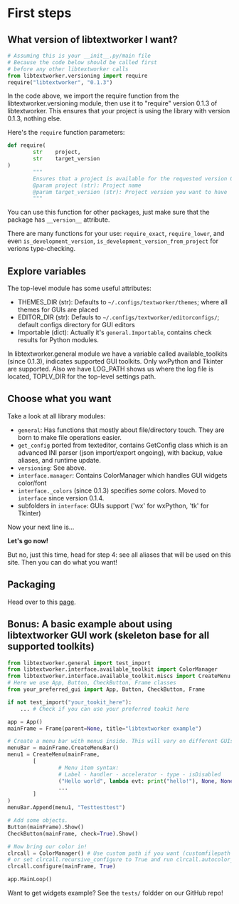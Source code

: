 # First steps

## What version of libtextworker I want?

```python
# Assuming this is your __init__.py/main file
# Because the code below should be called first
# before any other libtextworker calls
from libtextworker.versioning import require
require("libtextworker", "0.1.3")
```

In the code above, we import the require function from the libtextworker.versioning module, then use it to "require" version 0.1.3 of libtextworker. This ensures that your project is using the library with version 0.1.3, nothing else.

Here's the ```require``` function parameters:

```python
def require(
        str    project,
        str    target_version
)
        """
        Ensures that a project is available for the requested version OR HIGHER.
        @param project (str): Project name
        @param target_version (str): Project version you want to have
        """
```

You can use this function for other packages, just make sure that the package has ```__version__``` attribute.

There are many functions for your use: `require_exact`, `require_lower`, and even `is_development_version`, `is_development_version_from_project` for verions type-checking.

## Explore variables

The top-level module has some useful attributes:

* THEMES_DIR (str): Defaults to ```~/.configs/textworker/themes```; where all themes for GUIs are placed
* EDITOR_DIR (str): Defauls to ```~/.configs/textworker/editorconfigs/```; default configs directory for GUI editors
* Importable (dict): Actually it's ```general.Importable```, contains check results for Python modules.

In libtextworker.general module we have a variable called available_toolkits (since 0.1.3), indicates supported GUI toolkits. Only wxPython and Tkinter are supported. Also we have LOG_PATH shows us where the log file is located, TOPLV_DIR for the top-level settings path.

## Choose what you want

Take a look at all library modules:

* ```general```: Has functions that mostly about file/directory touch. They are born to make file operations easier.
* ```get_config``` ported from texteditor, contains GetConfig class which is an advanced INI parser (json import/export ongoing), with backup, value aliases, and runtime update.
* ```versioning```: See above.
* ```interface.manager```: Contains ColorManager which handles GUI widgets color/font
* ```interface._colors``` (since 0.1.3) specifies *some* colors. Moved to ```interface``` since version 0.1.4.
* subfolders in ```interface```: GUIs support ('wx' for wxPython, 'tk' for Tkinter)

Now your next line is...

**Let's go now!**

But no, just this time, head for step 4: see all aliases that will be used on this site.
Then you can do what you want!

## Packaging

Head over to this [page](packaging.md).

## Bonus: A basic example about using libtextworker GUI work (skeleton base for all supported toolkits)

```python
from libtextworker.general import test_import
from libtextworker.interface.available_toolkit import ColorManager
from libtextworker.interface.available_toolkit.miscs import CreateMenu
# Here we use App, Button, CheckButton, Frame classes
from your_preferred_gui import App, Button, CheckButton, Frame

if not test_import("your_tookit_here"):
    ... # Check if you can use your preferred tookit here

app = App()
mainFrame = Frame(parent=None, title="libtextworker example")

# Create a menu bar with menus inside. This will vary on different GUIs.
menuBar = mainFrame.CreateMenuBar()
menu1 = CreateMenu(mainFrame,
        [
                # Menu item syntax:
                # Label - handler - accelerator - type - isDisabled
                ("Hello world", lambda evt: print("hello!"), None, None, None),
                ...
        ]
)
menuBar.Append(menu1, "Testtesttest")

# Add some objects.
Button(mainFrame).Show()
CheckButton(mainFrame, check=True).Show()

# Now bring our color in!
clrcall = ColorManager() # Use custom path if you want (customfilepath param)
# or set clrcall.recursive_configure to True and run clrcall.autocolor_run(mainFrame)
clrcall.configure(mainFrame, True)

app.MainLoop()
```

Want to get widgets example? See the ```tests/``` foldder on our GitHub repo!